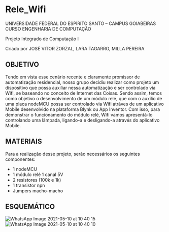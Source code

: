 # Rele_Wifi

UNIVERSIDADE FEDERAL DO ESPÍRITO SANTO – CAMPUS GOIABEIRAS
CURSO ENGENHARIA DE COMPUTAÇÃO

Projeto Integrado de Computação  I

Criado por JOSÉ VITOR ZORZAL, LARA TAGARRO, MILLA PEREIRA


## OBJETIVO

Tendo em vista esse cenário recente e claramente promissor de automatização residencial, nosso grupo decidiu realizar como projeto um dispositivo que possa auxiliar nessa automatização e ser controlado via Wifi, se baseando no conceito de Internet das Coisas. Sendo assim, temos como objetivo o desenvolvimento de um módulo relé, que com o auxílio de uma placa nodeMCU possa ser controlado via Wifi atráves de um aplicativo Mobile desenvolvido na plataforma Blynk ou App Inventor. Com isso, para demonstrar o funcionamento do módulo relé, Wifi vamos apresentá-lo controlando uma lâmpada, ligando-a e desligando-a através do aplicativo Mobile.


## MATERIAIS

Para a realização desse projeto, serão necessários os seguintes componentes:
* 1 nodeMCU
* 1 módulo relé 1 canal 5V
* 2 resistores (100k e 1k)
* 1 transistor npn
* Jumpers macho-macho

## ESQUEMÁTICO

![WhatsApp Image 2021-05-10 at 10 40 15](https://user-images.githubusercontent.com/74369384/117688086-d7dd2980-b18e-11eb-8501-8ae6145b9e46.jpeg)
![WhatsApp Image 2021-05-10 at 10 40 10](https://user-images.githubusercontent.com/74369384/117688221-f4796180-b18e-11eb-9bee-18cf42813d3b.jpeg)
